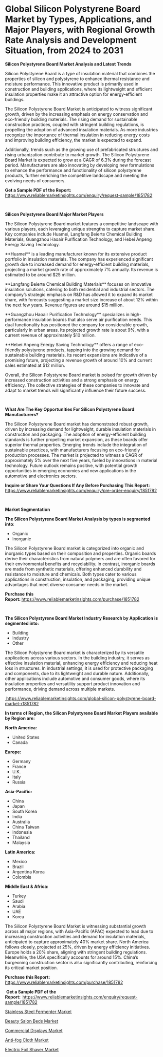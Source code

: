 <p><h1>Global Silicon Polystyrene Board Market by Types, Applications, and Major Players, with Regional Growth Rate Analysis and Development Situation, from 2024 to 2031</h1></p><p><strong>Silicon Polystyrene Board Market Analysis and Latest Trends</strong></p>
<p><p>Silicon Polystyrene Board is a type of insulation material that combines the properties of silicon and polystyrene to enhance thermal resistance and moisture performance. This innovative product is primarily used in construction and building applications, where its lightweight and efficient insulation properties make it an attractive option for energy-efficient buildings.</p><p>The Silicon Polystyrene Board Market is anticipated to witness significant growth, driven by the increasing emphasis on energy conservation and eco-friendly building materials. The rising demand for sustainable construction practices, coupled with stringent building regulations, is propelling the adoption of advanced insulation materials. As more industries recognize the importance of thermal insulation in reducing energy costs and improving building efficiency, the market is expected to expand.</p><p>Additionally, trends such as the growing use of prefabricated structures and rising urbanization contribute to market growth. The Silicon Polystyrene Board Market is expected to grow at a CAGR of 6.3% during the forecast period. Manufacturers are also innovating by developing new formulations to enhance the performance and functionality of silicon polystyrene products, further enriching the competitive landscape and meeting the evolving needs of consumers.</p></p>
<p><strong>Get a Sample PDF of the Report:&nbsp;</strong> <a href="https://www.reliablemarketinsights.com/enquiry/request-sample/1851782?utm_campaign=1496&utm_medium=2&utm_source=Github&utm_content=ia&utm_term=18102024&utm_id=silicon-polystyrene-board">https://www.reliablemarketinsights.com/enquiry/request-sample/1851782</a></p>
<p>&nbsp;</p>
<p><strong>Silicon Polystyrene Board Major Market Players</strong></p>
<p><p>The Silicon Polystyrene Board market features a competitive landscape with various players, each leveraging unique strengths to capture market share. Key companies include Huamei, Langfang Beierte Chemical Building Materials, Guangzhou Haoair Purification Technology, and Hebei Anpeng Energy Saving Technology.</p><p>**Huamei** is a leading manufacturer known for its extensive product portfolio in insulation materials. The company has experienced significant growth due to increased demand for energy-efficient building materials, projecting a market growth rate of approximately 7% annually. Its revenue is estimated to be around $25 million.</p><p>**Langfang Beierte Chemical Building Materials** focuses on innovative insulation solutions, catering to both residential and industrial sectors. The company’s strategic emphasis on R&D has allowed it to expand its market share, with forecasts suggesting a market size increase of about 12% within the next few years. Revenue figures are around $15 million.</p><p>**Guangzhou Haoair Purification Technology** specializes in high-performance insulation boards that also serve air purification needs. This dual functionality has positioned the company for considerable growth, particularly in urban areas. Its projected growth rate is about 9%, with a current revenue of approximately $10 million.</p><p>**Hebei Anpeng Energy Saving Technology** offers a range of eco-friendly polystyrene products, tapping into the growing demand for sustainable building materials. Its recent expansions are indicative of a promising future, projecting a revenue growth of around 10% and current sales estimated at $12 million.</p><p>Overall, the Silicon Polystyrene Board market is poised for growth driven by increased construction activities and a strong emphasis on energy efficiency. The collective strategies of these companies to innovate and adapt to market trends will significantly influence their future success.</p></p>
<p>&nbsp;</p>
<p><strong>What Are The Key Opportunities For Silicon Polystyrene Board Manufacturers?</strong></p>
<p><p>The Silicon Polystyrene Board market has demonstrated robust growth, driven by increasing demand for lightweight, durable insulation materials in construction and packaging. The adoption of energy-efficient building standards is further propelling market expansion, as these boards offer superior thermal properties. Emerging trends include the integration of sustainable practices, with manufacturers focusing on eco-friendly production processes. The market is projected to witness a CAGR of approximately 5% over the next five years, fueled by innovations in material technology. Future outlook remains positive, with potential growth opportunities in emerging economies and new applications in the automotive and electronics sectors.</p></p>
<p><strong>Inquire or Share Your Questions If Any Before Purchasing This Report:</strong> <a href="https://www.reliablemarketinsights.com/enquiry/pre-order-enquiry/1851782?utm_campaign=1496&utm_medium=2&utm_source=Github&utm_content=ia&utm_term=18102024&utm_id=silicon-polystyrene-board">https://www.reliablemarketinsights.com/enquiry/pre-order-enquiry/1851782</a></p>
<p>&nbsp;</p>
<p><strong>Market Segmentation</strong></p>
<p><strong>The Silicon Polystyrene Board Market Analysis by types is segmented into:</strong></p>
<p><ul><li>Organic</li><li>Inorganic</li></ul></p>
<p><p>The Silicon Polystyrene Board market is categorized into organic and inorganic types based on their composition and properties. Organic boards derive their characteristics from natural polymers and are often favored for their environmental benefits and recyclability. In contrast, inorganic boards are made from synthetic materials, offering enhanced durability and resistance to moisture and chemicals. Both types cater to various applications in construction, insulation, and packaging, providing unique advantages that meet diverse consumer needs in the market.</p></p>
<p><strong>Purchase this Report:&nbsp;</strong><a href="https://www.reliablemarketinsights.com/purchase/1851782?utm_campaign=1496&utm_medium=2&utm_source=Github&utm_content=ia&utm_term=18102024&utm_id=silicon-polystyrene-board">https://www.reliablemarketinsights.com/purchase/1851782</a></p>
<p>&nbsp;</p>
<p><strong>The Silicon Polystyrene Board Market Industry Research by Application is segmented into:</strong></p>
<p><ul><li>Building</li><li>Industry</li><li>Other</li></ul></p>
<p><p>The Silicon Polystyrene Board market is characterized by its versatile applications across various sectors. In the building industry, it serves as effective insulation material, enhancing energy efficiency and reducing heat loss in structures. In industrial settings, it is used for protective packaging and components, due to its lightweight and durable nature. Additionally, other applications include automotive and consumer goods, where its insulation properties and versatility support product innovation and performance, driving demand across multiple markets.</p></p>
<p><a href="https://www.reliablemarketinsights.com/global-silicon-polystyrene-board-market-r1851782?utm_campaign=1496&utm_medium=2&utm_source=Github&utm_content=ia&utm_term=18102024&utm_id=silicon-polystyrene-board">&nbsp;https://www.reliablemarketinsights.com/global-silicon-polystyrene-board-market-r1851782</a></p>
<p><strong>In terms of Region, the Silicon Polystyrene Board Market Players available by Region are:</strong></p>
<p>
    <p> <strong> North America: </strong>
        <ul>
            <li>United States</li>
            <li>Canada</li>
        </ul>
        </p> 
    <p> <strong> Europe: </strong>
        <ul>
            <li>Germany</li>
            <li>France</li>
            <li>U.K.</li>
            <li>Italy</li>
            <li>Russia</li>
        </ul>
        </p> 
    <p> <strong> Asia-Pacific: </strong>
        <ul>
            <li>China</li>
            <li>Japan</li>
            <li>South Korea</li>
            <li>India</li>
            <li>Australia</li>
            <li>China Taiwan</li>
            <li>Indonesia</li>
            <li>Thailand</li>
            <li>Malaysia</li>
        </ul>
        </p> 
    <p> <strong> Latin America: </strong>
        <ul>
            <li>Mexico</li>
            <li>Brazil</li>
            <li>Argentina Korea</li>
            <li>Colombia</li>
        </ul>
        </p> 
    <p> <strong> Middle East & Africa: </strong>
        <ul>
            <li>Turkey</li>
            <li>Saudi</li>
            <li>Arabia</li>
            <li>UAE</li>
            <li>Korea</li>
        </ul>
    </p>
    </p>
<p><p>The Silicon Polystyrene Board Market is witnessing substantial growth across all major regions, with Asia-Pacific (APAC) expected to lead due to increasing construction activities and demand for insulation materials, anticipated to capture approximately 40% market share. North America follows closely, projected at 25%, driven by energy efficiency initiatives. Europe holds a 20% share, aligning with stringent building regulations. Meanwhile, the USA specifically accounts for around 15%. China’s burgeoning construction sector is also significantly contributing, reinforcing its critical market position.</p></p>
<p><strong>Purchase this Report: </strong><a href="https://www.reliablemarketinsights.com/purchase/1851782?utm_campaign=1496&utm_medium=2&utm_source=Github&utm_content=ia&utm_term=18102024&utm_id=silicon-polystyrene-board">https://www.reliablemarketinsights.com/purchase/1851782</a></p>
<p>&nbsp;<strong>Get a Sample PDF of the Report:&nbsp;&nbsp;</strong><a href="https://www.reliablemarketinsights.com/enquiry/request-sample/1851782?utm_campaign=1496&utm_medium=2&utm_source=Github&utm_content=ia&utm_term=18102024&utm_id=silicon-polystyrene-board">https://www.reliablemarketinsights.com/enquiry/request-sample/1851782</a></p>
<p><strong></strong></p>
<p><p><a href="https://issuu.com/reportprime-2/docs/stainless-steel-fermenter-market-si_13bfea590e292c?utm_campaign=1496&utm_medium=2&utm_source=Github&utm_content=ia&utm_term=18102024&utm_id=silicon-polystyrene-board">Stainless Steel Fermenter Market</a></p><p><a href="https://www.linkedin.com/pulse/emerging-opportunities-challenges-global-beauty-salon-beds-umxge?utm_campaign=1496&utm_medium=2&utm_source=Github&utm_content=ia&utm_term=18102024&utm_id=silicon-polystyrene-board">Beauty Salon Beds Market</a></p><p><a href="https://www.linkedin.com/pulse/commercial-displays-market-penetration-strategies-untapped-markets-p2qsc?utm_campaign=1496&utm_medium=2&utm_source=Github&utm_content=ia&utm_term=18102024&utm_id=silicon-polystyrene-board">Commercial Displays Market</a></p><p><a href="https://github.com/gulaimolin/Market-Research-Report-List-6/blob/main/anti-fog-cloth-market.md?utm_campaign=1496&utm_medium=2&utm_source=Github&utm_content=ia&utm_term=18102024&utm_id=silicon-polystyrene-board">Anti-fog Cloth Market</a></p><p><a href="https://www.linkedin.com/pulse/electric-foil-shaver-market-pulse-111-expansion-blueprint-6vrwe?utm_campaign=1496&utm_medium=2&utm_source=Github&utm_content=ia&utm_term=18102024&utm_id=silicon-polystyrene-board">Electric Foil Shaver Market</a></p></p>